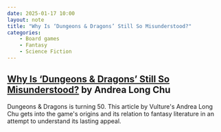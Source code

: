 ```yaml
---
date: 2025-01-17 10:00
layout: note
title: "Why Is ‘Dungeons & Dragons’ Still So Misunderstood?"
categories:
    - Board games
    - Fantasy
    - Science Fiction
---
```

## <a href="https://www.vulture.com/article/is-dungeons-and-dragons-fun-game-popularity-misunderstood.html" target="_blank">Why Is ‘Dungeons & Dragons’ Still So Misunderstood?</a> by Andrea Long Chu

Dungeons & Dragons is turning 50. This article by Vulture's Andrea Long Chu gets into the game's origins and its relation to fantasy literature in an attempt to understand its lasting appeal.